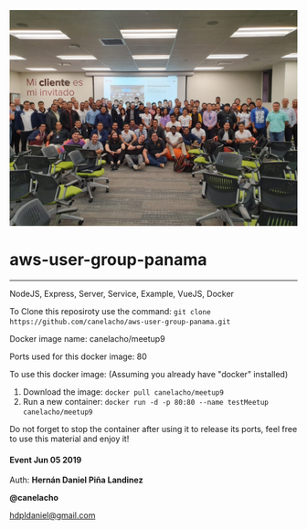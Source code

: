 ![AWS Group Panama photo 8th meetting!](/public/img/aws_group_panama.jpg "AWS Meetup Panama")


# aws-user-group-panama
***

NodeJS, Express, Server, Service, Example, VueJS, Docker

To Clone this reposiroty use the command: `git clone https://github.com/canelacho/aws-user-group-panama.git` 

Docker image name: canelacho/meetup9

Ports used for this docker image: 80

To use this docker image: (Assuming you already have "docker" installed)
1. Download the image: `docker pull canelacho/meetup9`
2. Run a new container: `docker run -d -p 80:80 --name testMeetup canelacho/meetup9`

Do not forget to stop the container after using it to release its ports, feel free to use this material and enjoy it!


#### Event Jun 05 2019

Auth: **Hernán Daniel Piña Landinez**

**@canelacho**

<hdpldaniel@gmail.com> 
